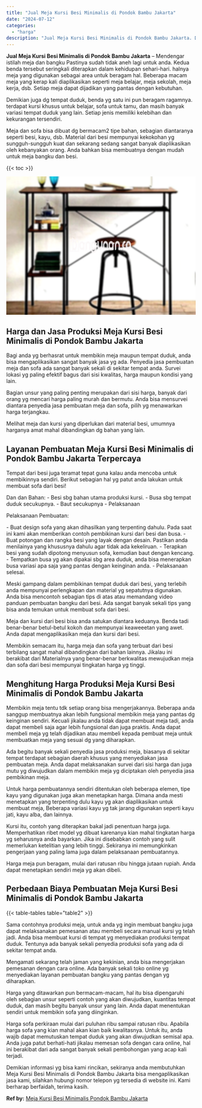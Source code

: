 ```yaml
---
title: "Jual Meja Kursi Besi Minimalis di Pondok Bambu Jakarta"
date: "2024-07-12"
categories: 
  - "harga"
description: "Jual Meja Kursi Besi Minimalis di Pondok Bambu Jakarta. Demikian informasi yg bisa kami rincikan, sekiranya anda membutuhkan Meja Kursi Besi Minimalis di Pon..."
---
```


**Jual Meja Kursi Besi Minimalis di Pondok Bambu Jakarta** – Mendengar istilah meja dan bangku Pastinya sudah tidak aneh lagi untuk anda. Kedua benda tersebut seringkali diterapkan dalam kehidupan sehari-hari. halnya meja yang digunakan sebagai area untuk beragam hal. Beberapa macam meja yang kerap kali diaplikasikan seperti meja belajar, meja sekolah, meja kerja, dsb. Setiap meja dapat dijadikan yang pantas dengan kebutuhan.

Demikian juga dg tempat duduk, benda yg satu ini pun beragam ragamnya. terdapat kursi khusus untuk belajar, sofa untuk tamu, dan masih banyak variasi tempat duduk yang lain. Setiap jenis memiliki kelebihan dan kekurangan tersendiri.

Meja dan sofa bisa dibuat dg bermacam2 tipe bahan, sebagian diantaranya seperti besi, kayu, dsb. Material dari besi mempunyai kekokohan yg sungguh-sungguh kuat dan sekarang sedang sangat banyak diaplikasikan oleh kebanyakan orang. Anda bahkan bisa membuatnya dengan mudah untuk meja bangku dan besi.

{{< toc >}}

![Jual Meja Kursi Besi Minimalis di Pondok Bambu Jakarta](/images/jual-meja-besi-murah24.png)

## Harga dan Jasa Produksi Meja Kursi Besi Minimalis di Pondok Bambu Jakarta

Bagi anda yg berhasrat untuk membikin meja maupun tempat duduk, anda bisa mengaplikasikan sangat banyak jasa yg ada. Penyedia jasa pembuatan meja dan sofa ada sangat banyak sekali di sekitar tempat anda. Survei lokasi yg paling efektif bagus dari sisi kwalitas, harga maupun kondisi yang lain.

Bagian unsur yang paling penting merupakan dari sisi harga, banyak dari orang yg mencari harga paling murah dan bermutu. Anda bisa mensurvei diantara penyedia jasa pembuatan meja dan sofa, pilih yg menawarkan harga terjangkau.

Melihat meja dan kursi yang diperlukan dari material besi, umumnya harganya amat mahal dibandingkan dg bahan yang lain.

## Layanan Pembuatan Meja Kursi Besi Minimalis di Pondok Bambu Jakarta Terpercaya

Tempat dari besi juga teramat tepat guna kalau anda mencoba untuk membikinnya sendiri. Berikut sebagian hal yg patut anda lakukan untuk membuat sofa dari besi!

Dan dan Bahan: - Besi sbg bahan utama produksi kursi. - Busa sbg tempat duduk secukupnya. - Baut secukupnya - Pelaksanaan

Pelaksanaan Pembuatan:

\- Buat design sofa yang akan dihasilkan yang terpenting dahulu. Pada saat ini kami akan memberikan contoh pembikinan kursi dari besi dan busa. - Buat potongan dan rangka besi yang layak dengan desain. Pastikan anda menilainya yang khususnya dahulu agar tidak ada kekeliruan. - Terapkan besi yang sudah dipotong menyusun sofa, kemudian baut dengan kencang. - Tempatkan busa yg akan dipakai sbg area duduk, anda bisa menerapkan busa variasi apa saja yang pantas dengan keinginan anda. - Pelaksanaan selesai.

Meski gampang dalam pembikinan tempat duduk dari besi, yang terlebih anda mempunyai perlengkapan dan material yg sepatutnya digunakan. Anda bisa mencontoh sebagian tips di atas atau memandang video panduan pembuatan bangku dari besi. Ada sangat banyak sekali tips yang bisa anda temukan untuk membuat sofa dari besi.

Meja dan kursi dari besi bisa anda satukan diantara keduanya. Benda tadi benar-benar betul-betul kokoh dan mempunyai keaweeetan yang awet. Anda dapat mengaplikasikan meja dan kursi dari besi.

Membikin semacam itu, harga meja dan sofa yang terbuat dari besi terbilang sangat mahal dibandingkan dari bahan lainnya. Jikalau ini berakibat dari Materialnya yang benar-benar berkwalitas mewujudkan meja dan sofa dari besi mempunyai tingkatan harga yg tinggi.

## Menghitung Harga Produksi Meja Kursi Besi Minimalis di Pondok Bambu Jakarta

Membikin meja tentu tdk setiap orang bisa mengerjakannya. Beberapa anda sanggup membuatnya akan lebih fungsional membikin meja yang pantas dg keinginan sendiri. Kecuali jikalau anda tidak dapat membuat meja tadi, anda dapat membeli saja agar lebih fungsional dan juga praktis. Anda dapat membeli meja yg telah dijadikan atau membeli kepada pembuat meja untuk membuatkan meja yang sesuai dg yang diharapkan.

Ada begitu banyak sekali penyedia jasa produksi meja, biasanya di sekitar tempat terdapat sebagian daerah khusus yang menyediakan jasa pembuatan meja. Anda dapat melaksanakan survei dari sisi harga dan juga mutu yg diwujudkan dalam membikin meja yg diciptakan oleh penyedia jasa pembikinan meja.

Untuk harga pembuatannya sendiri ditentukan oleh beberapa elemen, tipe kayu yang digunakan juga akan menetapkan harga. Dimana anda mesti menetapkan yang terpenting dulu kayu yg akan diaplikasikan untuk membuat meja, Beberapa variasi kayu yg tak jarang digunakan seperti kayu jati, kayu alba, dan lainnya.

Kursi itu, contoh yang diterapkan bakal jadi penentuan harga juga. Memperhatikan ribet model yg dibuat karenanya kian mahal tingkatan harga yg seharusnya anda bayarkan. Jika ini disebabkan contoh yang sulit memerlukan ketelitian yang lebih tinggi. Sekiranya ini memungkinkan pengerjaan yang paling lama juga dalam pelaksanaan pembuatannya.

Harga meja pun beragam, mulai dari ratusan ribu hingga jutaan rupiah. Anda dapat menetapkan sendiri meja yg akan dibeli.

## Perbedaan Biaya Pembuatan Meja Kursi Besi Minimalis di Pondok Bambu Jakarta

{{< table-tables table="table2" >}}

Sama contohnya produksi meja, untuk anda yg ingin membuat bangku juga dapat melaksanakan pemesanan atau membeli secara manual kursi yg telah jadi. Anda bisa membuat kursi di tempat yg menyediakan produksi tempat duduk. Tentunya ada banyak sekali penyedia produksi sofa yang ada di sekitar tempat anda.

Mengamati sekarang telah jaman yang kekinian, anda bisa mengerjakan pemesanan dengan cara online. Ada banyak sekali toko online yg menyediakan layanan pembuatan bangku yang pantas dengan yg diharapkan.

Harga yang ditawarkan pun bermacam-macam, hal itu bisa dipengaruhi oleh sebagian unsur seperti contoh yang akan diwujudkan, kuantitas tempat duduk, dan masih begitu banyak unsur yang lain. Anda dapat menentukan sendiri untuk membikin sofa yang diinginkan.

Harga sofa perkiraan mulai dari puluhan ribu sampai ratusan ribu. Apabila harga sofa yang kian mahal akan kian baik kwalitasnya. Untuk itu, anda wajib dapat memutuskan tempat duduk yang akan diwujudkan semisal apa. Anda juga patut berhati-hati jikalau memesan sofa dengan cara online, hal ini berakibat dari ada sangat banyak sekali pembohongan yang acap kali terjadi.

Demikian informasi yg bisa kami rincikan, sekiranya anda membutuhkan Meja Kursi Besi Minimalis di Pondok Bambu Jakarta bisa mengaplikasikan jasa kami, silahkan hubungi nomor telepon yg tersedia di website ini. Kami berharap berfaidah, terima kasih.

**Ref by:** [Meja Kursi Besi Minimalis Pondok Bambu Jakarta](https://id.wikipedia.org/wiki/Meja)
